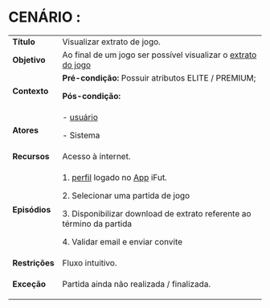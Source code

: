 # CENÁRIO :

<table class="table table-striped border">
    <tr>
        <td>
            <b>Título</b>
        </td>
        <td>     Visualizar extrato de jogo.  </td>
    </tr>
    <tr>
        <td>
            <b>Objetivo</b>
        </td>
        <td>
Ao final de um jogo ser possível visualizar o  <a href="../../lexico/#extrato-do-jogo">extrato do jogo</a>    </td>
    </tr>
    <tr>
        <td>
            <b>Contexto</b>
        </td>
        <td>
           <b>Pré-condição:</b> Possuir atributos ELITE / PREMIUM;
           <p><b>Pós-condição:</b>
</p>
        </td>
    </tr>
    <tr>
        <td>
            <b>Atores</b>
        </td>
        <td>
            -  <a href="../../lexico/#usuario">usuário</a> 
            <p>- Sistema</p> 
        </td>
    </tr>
    <tr>
        <td>
            <b>Recursos</b>
        </td>
        <td>
            Acesso à internet.
        </td>
    </tr>
    <tr>
        <td>
            <b>Episódios</b>
        </td>
        <td>
           <p>1.  <a href="../../lexico/#perfil">perfil</a> logado no <a href="../../lexico/#App">App</a> iFut.</p>
	       <p>2. Selecionar uma partida de jogo</p>
           <p>3. Disponibilizar download de extrato referente ao término da partida </p>
           <p>4. Validar email e enviar convite</p>
        </td>
    </tr>
    <tr>
        <td>
            <b>Restrições</b>
        </td>
        <td>
              Fluxo intuitivo.
        </td>
    </tr>
    <tr>
        <td>
            <b>Exceção</b>
        </td>
        <td>
            <p> Partida ainda não realizada / finalizada.</p>
        </td>
    </tr>
</table>